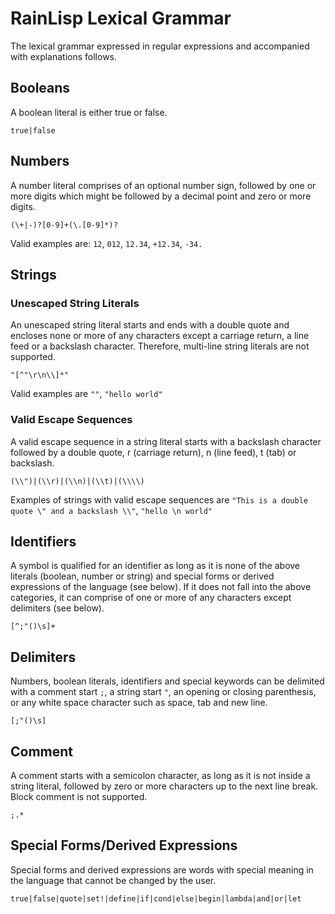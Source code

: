 ﻿# RainLisp Lexical Grammar
The lexical grammar expressed in regular expressions and accompanied with explanations follows.

## Booleans
A boolean literal is either true or false.
```
true|false
```

## Numbers
A number literal comprises of an optional number sign, followed by one or more digits which might be followed by a decimal point and zero or more digits.
```
(\+|-)?[0-9]+(\.[0-9]*)?
```
Valid examples are: `12`, `012`, `12.34`, `+12.34`, `-34.`

## Strings
### Unescaped String Literals
An unescaped string literal starts and ends with a double quote and encloses none or more of any characters except a carriage return, a line feed or a backslash character. Therefore, multi-line string literals are not supported.
```
"[^"\r\n\\]*"
```
Valid examples are `""`, `"hello world"`

### Valid Escape Sequences
A valid escape sequence in a string literal starts with a backslash character followed by a double quote, r (carriage return), n (line feed), t (tab) or backslash.
```
(\\")|(\\r)|(\\n)|(\\t)|(\\\\)
```
Examples of strings with valid escape sequences are `"This is a double quote \" and a backslash \\"`, `"hello \n world"`

## Identifiers
A symbol is qualified for an identifier as long as it is none of the above literals (boolean, number or string) and special forms or derived expressions of the language (see below). If it does not fall into the above categories, it can comprise of one or more of any characters except delimiters (see below).
```
[^;"()\s]+
```

## Delimiters
Numbers, boolean literals, identifiers and special keywords can be delimited with a comment start `;`, a string start `"`, an opening or closing parenthesis, or any white space character such as space, tab and new line.
```
[;"()\s]
```

## Comment
A comment starts with a semicolon character, as long as it is not inside a string literal, followed by zero or more characters up to the next line break. Block comment is not supported.
```
;.*
```

## Special Forms/Derived Expressions
Special forms and derived expressions are words with special meaning in the language that cannot be changed by the user.
```
true|false|quote|set!|define|if|cond|else|begin|lambda|and|or|let
```
